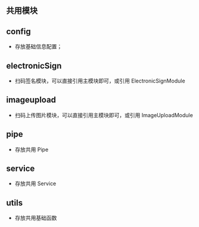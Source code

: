 ## 共用模块

## config

- 存放基础信息配置；

## electronicSign

- 扫码签名模块，可以直接引用主模块即可，或引用 ElectronicSignModule

## imageupload

- 扫码上传图片模块，可以直接引用主模块即可，或引用 ImageUploadModule

## pipe

- 存放共用 Pipe

## service

- 存放共用 Service

## utils

- 存放共用基础函数

